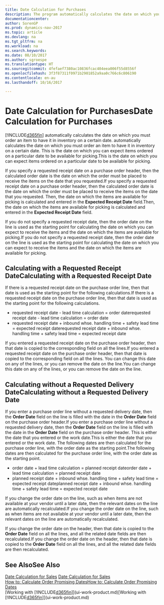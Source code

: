 ```yaml
---
title: Date Calculation for Purchases
description: The program automatically calculates the date on which you must order an item to have it in inventory on a certain date. This is the date on which you can expect items ordered on a particular date to be available for picking.
documentationcenter: 
author: SorenGP
ms.prod: dynamics-nav-2017
ms.topic: article
ms.devlang: na
ms.tgt_pltfrm: na
ms.workload: na
ms.search.keywords: 
ms.date: 08/10/2017
ms.author: sgroespe
ms.translationtype: HT
ms.sourcegitcommit: 4fefaef7380ac10836fcac404eea006f55d8556f
ms.openlocfilehash: 3f3f87311f0971b2901852a9aa0c766c6c806190
ms.contentlocale: en-au
ms.lasthandoff: 10/16/2017

---
```

# <a name="date-calculation-for-purchases"></a><span data-ttu-id="1f43b-104">Date Calculation for Purchases</span><span class="sxs-lookup"><span data-stu-id="1f43b-104">Date Calculation for Purchases</span></span>
[!INCLUDE[d365fin](includes/d365fin_md.md)]<span data-ttu-id="1f43b-105"> automatically calculates the date on which you must order an item to have it in inventory on a certain date.</span><span class="sxs-lookup"><span data-stu-id="1f43b-105"> automatically calculates the date on which you must order an item to have it in inventory on a certain date.</span></span> <span data-ttu-id="1f43b-106">This is the date on which you can expect items ordered on a particular date to be available for picking.</span><span class="sxs-lookup"><span data-stu-id="1f43b-106">This is the date on which you can expect items ordered on a particular date to be available for picking.</span></span>  

<span data-ttu-id="1f43b-107">If you specify a requested receipt date on a purchase order header, then the calculated order date is the date on which the order must be placed to receive the items on the date that you requested.</span><span class="sxs-lookup"><span data-stu-id="1f43b-107">If you specify a requested receipt date on a purchase order header, then the calculated order date is the date on which the order must be placed to receive the items on the date that you requested.</span></span> <span data-ttu-id="1f43b-108">Then, the date on which the items are available for picking is calculated and entered in the **Expected Receipt Date** field.</span><span class="sxs-lookup"><span data-stu-id="1f43b-108">Then, the date on which the items are available for picking is calculated and entered in the **Expected Receipt Date** field.</span></span>  

<span data-ttu-id="1f43b-109">If you do not specify a requested receipt date, then the order date on the line is used as the starting point for calculating the date on which you can expect to receive the items and the date on which the items are available for picking.</span><span class="sxs-lookup"><span data-stu-id="1f43b-109">If you do not specify a requested receipt date, then the order date on the line is used as the starting point for calculating the date on which you can expect to receive the items and the date on which the items are available for picking.</span></span>  

## <a name="calculating-with-a-requested-receipt-date"></a><span data-ttu-id="1f43b-110">Calculating with a Requested Receipt Date</span><span class="sxs-lookup"><span data-stu-id="1f43b-110">Calculating with a Requested Receipt Date</span></span>  
<span data-ttu-id="1f43b-111">If there is a requested receipt date on the purchase order line, then that date is used as the starting point for the following calculations.</span><span class="sxs-lookup"><span data-stu-id="1f43b-111">If there is a requested receipt date on the purchase order line, then that date is used as the starting point for the following calculations.</span></span>  

- <span data-ttu-id="1f43b-112">requested receipt date - lead time calculation = order date</span><span class="sxs-lookup"><span data-stu-id="1f43b-112">requested receipt date - lead time calculation = order date</span></span>  
- <span data-ttu-id="1f43b-113">requested receipt date + inbound whse. handling time + safety lead time = expected receipt date</span><span class="sxs-lookup"><span data-stu-id="1f43b-113">requested receipt date + inbound whse. handling time + safety lead time = expected receipt date</span></span>  

<span data-ttu-id="1f43b-114">If you entered a requested receipt date on the purchase order header, then that date is copied to the corresponding field on all the lines.</span><span class="sxs-lookup"><span data-stu-id="1f43b-114">If you entered a requested receipt date on the purchase order header, then that date is copied to the corresponding field on all the lines.</span></span> <span data-ttu-id="1f43b-115">You can change this date on any of the lines, or you can remove the date on the line.</span><span class="sxs-lookup"><span data-stu-id="1f43b-115">You can change this date on any of the lines, or you can remove the date on the line.</span></span>  

## <a name="calculating-without-a-requested-delivery-date"></a><span data-ttu-id="1f43b-116">Calculating without a Requested Delivery Date</span><span class="sxs-lookup"><span data-stu-id="1f43b-116">Calculating without a Requested Delivery Date</span></span>  
<span data-ttu-id="1f43b-117">If you enter a purchase order line without a requested delivery date, then the **Order Date** field on the line is filled with the date in the **Order Date** field on the purchase order header.</span><span class="sxs-lookup"><span data-stu-id="1f43b-117">If you enter a purchase order line without a requested delivery date, then the **Order Date** field on the line is filled with the date in the **Order Date** field on the purchase order header.</span></span> <span data-ttu-id="1f43b-118">This is either the date that you entered or the work date.</span><span class="sxs-lookup"><span data-stu-id="1f43b-118">This is either the date that you entered or the work date.</span></span> <span data-ttu-id="1f43b-119">The following dates are then calculated for the purchase order line, with the order date as the starting point.</span><span class="sxs-lookup"><span data-stu-id="1f43b-119">The following dates are then calculated for the purchase order line, with the order date as the starting point.</span></span>  

- <span data-ttu-id="1f43b-120">order date + lead time calculation = planned receipt date</span><span class="sxs-lookup"><span data-stu-id="1f43b-120">order date + lead time calculation = planned receipt date</span></span>  
- <span data-ttu-id="1f43b-121">planned receipt date + inbound whse. handling time + safety lead time = expected receipt date</span><span class="sxs-lookup"><span data-stu-id="1f43b-121">planned receipt date + inbound whse. handling time + safety lead time = expected receipt date</span></span>  

<span data-ttu-id="1f43b-122">If you change the order date on the line, such as when items are not available at your vendor until a later date, then the relevant dates on the line are automatically recalculated.</span><span class="sxs-lookup"><span data-stu-id="1f43b-122">If you change the order date on the line, such as when items are not available at your vendor until a later date, then the relevant dates on the line are automatically recalculated.</span></span>  

<span data-ttu-id="1f43b-123">If you change the order date on the header, then that date is copied to the **Order Date** field on all the lines, and all the related date fields are then recalculated.</span><span class="sxs-lookup"><span data-stu-id="1f43b-123">If you change the order date on the header, then that date is copied to the **Order Date** field on all the lines, and all the related date fields are then recalculated.</span></span>  

## <a name="see-also"></a><span data-ttu-id="1f43b-124">See Also</span><span class="sxs-lookup"><span data-stu-id="1f43b-124">See Also</span></span>  
 <span data-ttu-id="1f43b-125">[Date Calculation for Sales](sales-date-calculation-for-sales.md) </span><span class="sxs-lookup"><span data-stu-id="1f43b-125">[Date Calculation for Sales](sales-date-calculation-for-sales.md) </span></span>  
 [<span data-ttu-id="1f43b-126">How to: Calculate Order Promising Dates</span><span class="sxs-lookup"><span data-stu-id="1f43b-126">How to: Calculate Order Promising Dates</span></span>](sales-how-to-calculate-order-promising-dates.md)  
 <span data-ttu-id="1f43b-127">[Working with [!INCLUDE[d365fin](includes/d365fin_md.md)]](ui-work-product.md)</span><span class="sxs-lookup"><span data-stu-id="1f43b-127">[Working with [!INCLUDE[d365fin](includes/d365fin_md.md)]](ui-work-product.md)</span></span>

